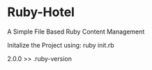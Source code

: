 # Ruby-Hotel
A Simple File Based Ruby Content Management

Initalize the Project using:
ruby init.rb

2.0.0 >> .ruby-version
